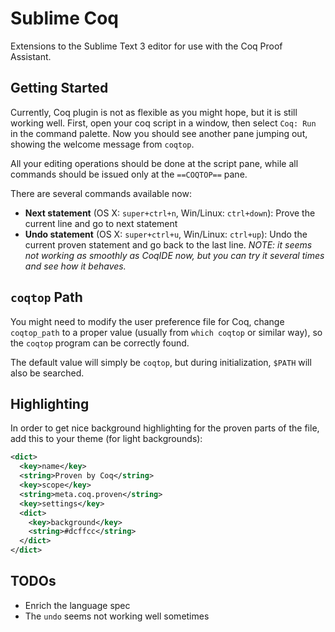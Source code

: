 Sublime Coq
===========

Extensions to the Sublime Text 3 editor for use with the Coq Proof Assistant.

Getting Started
---------------
Currently, Coq plugin is not as flexible as you might hope, but it is still working well. First, open your coq script in a window, then select `Coq: Run` in the command palette. Now you should see another pane jumping out, showing the welcome message from `coqtop`.

All your editing operations should be done at the script pane, while all commands should be issued only at the `==COQTOP==` pane.

There are several commands available now:

* **Next statement** (OS X: `super+ctrl+n`, Win/Linux: `ctrl+down`): Prove the current line and go to next statement
* **Undo statement** (OS X: `super+ctrl+u`, Win/Linux: `ctrl+up`): Undo the current proven statement and go back to the last line. *NOTE: it seems not working as smoothly as CoqIDE now, but you can try it several times and see how it behaves.*


`coqtop` Path
--------

You might need to modify the user preference file for Coq, change `coqtop_path` to a proper value (usually from `which coqtop` or similar way), so the `coqtop` program can be correctly found.

The default value will simply be `coqtop`, but during initialization, `$PATH` will also be searched.


Highlighting
------------

In order to get nice background highlighting for the proven parts of the file,
add this to your theme (for light backgrounds):

```xml
<dict>
  <key>name</key>
  <string>Proven by Coq</string>
  <key>scope</key>
  <string>meta.coq.proven</string>
  <key>settings</key>
  <dict>
    <key>background</key>
    <string>#dcffcc</string>
  </dict>
</dict>
```

TODOs
-----
* Enrich the language spec
* The `undo` seems not working well sometimes


